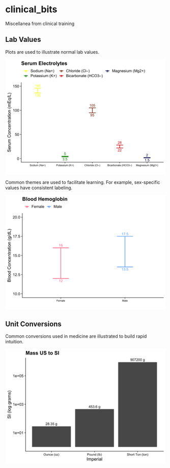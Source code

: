 # clinical_bits
Miscellanea from clinical training

## Lab Values

Plots are used to illustrate normal lab values.

![](SerumElectrolytes.png)

Common themes are used to facilitate learning. For example, sex-specific values have consistent labeling.

![](BloodHemoglobin.png)

## Unit Conversions

Common conversions used in medicine are illustrated to build rapid intuition.

![](ConversionMassUSSI.png)
